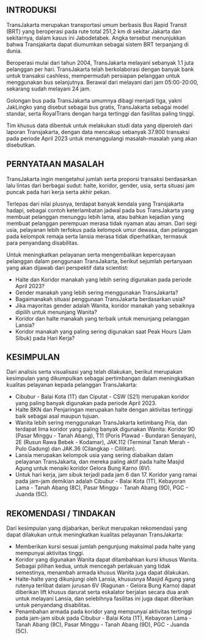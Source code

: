 ## **INTRODUKSI**

TransJakarta merupakan transportasi umum berbasis Bus Rapid Transit (BRT) yang beroperasi pada rute total 251,2 km di sekitar Jakarta dan sekitarnya, dalam kasus ini Jabodetabek. Angka tersebut menunjukkan bahwa Transjakarta dapat diumumkan sebagai sistem BRT terpanjang di dunia. 

Beroperasi mulai dari tahun 2004, TransJakarta melayani sebanyak 1.1 juta pelanggan per hari. TransJakarta telah berkolaborasi dengan banyak bank untuk transaksi cashless, mempermudah persiapan pelanggan untuk menggunakan bus selanjutnya. Berawal dari melayani dari jam 05:00-20:00, sekarang sudah melayani 24 jam.

Golongan bus pada TransJakarta umumnya dibagi menjadi tiga, yakni JakLingko yang disebut sebagai bus gratis, TransJakarta sebagai model standar, serta RoyalTrans dengan harga tertinggi dan fasilitas paling tinggi.

Tim khusus data dibentuk untuk melakukan studi data yang diperoleh dari laporan Transjakarta, dengan data mencakup sebanyak 37.900 transaksi pada periode April 2023 untuk menanggulangi masalah-masalah yang akan disebutkan.



## **PERNYATAAN MASALAH**


TransJakarta ingin mengetahui jumlah serta proporsi transaksi berdasarkan lalu lintas dari berbagai sudut: halte, koridor, gender, usia, serta situasi jam puncak pada hari kerja serta akhir pekan.

Terlepas dari nilai plusnya, terdapat banyak kendala yang Transjakarta hadapi, sebagai contoh keterlambatan jadwal pada bus TransJakarta yang membuat pelanggan menunggu lebih lama, atau bahkan kejadian yang membuat pelanggan perempuan merasa tidak nyaman atau aman. Dari segi usia, pelayanan lebih terfokus pada kelompok umur dewasa, dan pelanggan pada kelompok remaja serta lansia merasa tidak diperhatikan, termasuk para penyandang disabilitas.


Untuk meningkatkan pelayanan serta mengembalikan kepercayaan pelanggan dalam penggunaan TransJakarta, berikut sejumlah pertanyaan yang akan dijawab dari perspektif data scientist:
- Halte dan Koridor manakah yang lebih sering digunakan pada periode April 2023?
- Gender manakah yang lebih sering menggunakan TransJakarta?
- Bagaimanakah situasi penggunaan TransJakarta berdasarkan usia?
- Jika mayoritas gender adalah Wanita, koridor manakah yang sebaiknya dipilih untuk menunjang Wanita?
- Koridor dan halte manakah yang terbaik untuk menunjang pelanggan Lansia?
- Koridor manakah yang paling sering digunakan saat Peak Hours (Jam Sibuk) pada Hari Kerja?



## **KESIMPULAN**

Dari analisis serta visualisasi yang telah dilakukan, berikut merupakan kesimpulan yang dikumpulkan sebagai pertimbangan dalam meningkatkan kualitas pelayanan kepada pelanggan TransJakarta:

- Cibubur - Balai Kota (1T) dan Ciputat - CSW (S21) merupakan koridor yang paling banyak digunakan pada periode April 2023.
- Halte BKN dan Penjaringan merupakan halte dengan aktivitas tertinggi baik sebagai asal maupun tujuan.
- Wanita lebih sering menggunakan TransJakarta ketimbang Pria, dan terdapat lima koridor yang paling banyak digunakan Wanita: Koridor 9D (Pasar Minggu - Tanah Abang), T11 (Poris Plawad - Bundaran Senayan), 2E (Rusun Rawa Bebek - Kodamar), JAK.112 (Terminal Tanah Merah - Pulo Gadung) dan JAK.36 (Cilangkap - Cililitan).
- Lansia merupakan kelompok usia yang sering diabaikan dalam pelayanan TransJakarta, dan mereka paling aktif pada halte Masjid Agung untuk menaiki koridor Gelora Bung Karno (6V).
- Untuk hari kerja, jam sibuk terjadi pada jam 6 dan 17. Koridor yang ramai pada jam-jam demikian adalah Cibubur - Balai Kota (1T), Kebayoran Lama - Tanah Abang (8C), Pasar Minggu - Tanah Abang (9D), PGC - Juanda (5C).



## **REKOMENDASI / TINDAKAN**

Dari kesimpulan yang dijabarkan, berikut merupakan rekomendasi yang dapat dilakukan untuk meningkatkan kualitas pelayanan TransJakarta:

- Memberikan kursi sesuai jumlah pengunjung maksimal pada halte yang mempunyai aktivitas tinggi.
- Koridor yang digunakan Wanita dapat ditambahkan kursi khusus Wanita. Sebagai pilihan kedua, untuk mencegah perlakuan yang tidak semestinya, menambah armada khusus Wanita juga dapat dilakukan.
- Halte-halte yang dikunjungi oleh Lansia, khususnya Masjid Agung yang rutenya terlibat dalam jurusan 6V (Ragunan - Gelora Bung Karno) dapat diberikan lift khusus darurat serta eskalator berjalan secara dua arah untuk melayani Lansia, dan selebihnya fasilitas ini juga dapat diberikan untuk penyandang disabilitas.
- Penambahan armada pada koridor yang mempunyai aktivitas tertinggi pada jam-jam sibuk pada Cibubur - Balai Kota (1T), Kebayoran Lama - Tanah Abang (8C), Pasar Minggu - Tanah Abang (9D), PGC - Juanda (5C).


